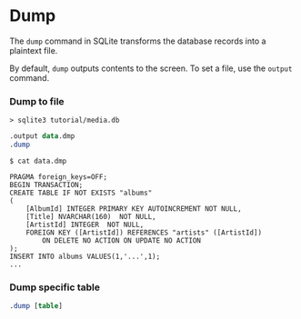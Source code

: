 # Dump

The `dump` command in SQLite transforms the database records into a plaintext file.

By default, `dump` outputs contents to the screen. To set a file, use the `output` command.

### Dump to file
`> sqlite3 tutorial/media.db`
```sql
.output data.dmp
.dump
```
```shell
$ cat data.dmp

PRAGMA foreign_keys=OFF;
BEGIN TRANSACTION;
CREATE TABLE IF NOT EXISTS "albums"
(
    [AlbumId] INTEGER PRIMARY KEY AUTOINCREMENT NOT NULL,
    [Title] NVARCHAR(160)  NOT NULL,
    [ArtistId] INTEGER  NOT NULL,
    FOREIGN KEY ([ArtistId]) REFERENCES "artists" ([ArtistId])
		ON DELETE NO ACTION ON UPDATE NO ACTION
);
INSERT INTO albums VALUES(1,'...',1);
...
```

### Dump specific table
```sql
.dump [table]
```


